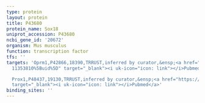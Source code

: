```yaml
---
type: protein
layout: protein
title: P43680
protein_name: Sox18
uniprot_accession: P43680
ncbi_gene_id: '20672'
organism: Mus musculus
function: transcription factor
tfs: ''
targets: 'Oprm1,P42866,18390,TRRUST,inferred by curator,&ensp;<a href="https://www.ncbi.nlm.nih.gov/pubmed/?term=21198637;
  11353810%5Buid%5D" target="_blank"><i uk-icon="icon: link"></i>Pubmed</a>

  Prox1,P48437,19130,TRRUST,inferred by curator,&ensp;<a href="https://www.ncbi.nlm.nih.gov/pubmed/?term=20360386%5Buid%5D"
  target="_blank"><i uk-icon="icon: link"></i>Pubmed</a>'
binding_sites: ''
---
```

